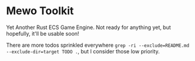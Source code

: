 # Mewo Toolkit

Yet Another Rust ECS Game Engine.
Not ready for anything yet, but hopefully, it'll be usable soon!

There are more todos sprinkled everywhere 
`grep -ri --exclude=README.md --exclude-dir=target TODO .`, 
but I consider those low priority.

